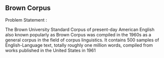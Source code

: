 
## Brown Corpus

Problem Statement : 

The Brown University Standard Corpus of present-day American English also known popularly as Brown Corpus was compiled 
in the 1960s as a general corpus in the field of corpus linguistics. It contains 500 samples of English-Language text, totally roughly
one million words, compiled from works published in the United States in 1961
